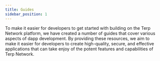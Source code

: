 ```yaml
---
title: Guides
sidebar_position: 1
---
```


To make it easier for developers to get started with building on the Terp Network platform, we have created a number of guides that cover various aspects of dapp development. By providing these resources, we aim to make it easier for developers to create high-quality, secure, and effective applications that can take enjoy of the potent features and capabilities of Terp Network.
<!-- 
## Available Guides

Here are the available guides to help you get started building on the Terp Network:

- [Using Testnet Faucet](./network/faucet.md) - A step-by-step guide on gettting a testnet account funded with tokens.
- [Build Your First Website-Application](./guides/develop/front-end/) - A step-by-step guide on building a UI connected to Terp Network module functions.
- [Build Your First CosmWasm](./guides/develop/my-first-cosmwasm/) - A step-by-step guide on storing and configuring a smart contract on Terp Network. -->